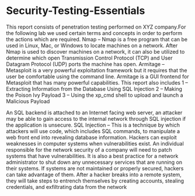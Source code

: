 # Security-Testing-Essentials

This report consists of penetration testing performed on XYZ company.For the following lab we used certain terms and concepts in order to perform the actions which are required.
Nmap – Nmap is a free program that can be used in Linux, Mac, or Windows to locate machines on a network. After Nmap is used to discover machines on a network, it can also be utilized to determine which open Transmission Control Protocol (TCP) and User Datagram Protocol (UDP) ports the machine has open.
Armitage – Metasploit is a very powerful exploitation framework but it requires that the user be comfortable using the command line. Armitage is a GUI frontend for Metasploit that has many powerful capabilities.
This report also includes 
 1 – Extracting Information from the Database Using SQL Injection 
 2 – Making the Poison Ivy Payload 
 3 – Using the xp_cmd shell to upload and launch a Malicious Payload

An SQL backend is attached to an Internet facing web server, an attacker may be able to gain access to the internal network through SQL injection if the application is unsecure. 
SQL Injection – This is a technique by which attackers will use code, which includes SQL commands, to manipulate a web front end into revealing database information.
Hackers can exploit weaknesses in computer systems when vulnerabilities exist. An individual responsible for the network security of a company will need to patch systems that have vulnerabilities. It is also a best practice for a network administrator to shut down any unnecessary services that are running on their systems. If systems are not maintained or properly secured, hackers can take advantage of them. After a hacker breaks into a remote system, they will take steps to entrench themselves by creating accounts, stealing credentials, and exfiltrating data from the network
